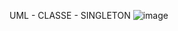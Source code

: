 UML - CLASSE - SINGLETON
![image](https://github.com/ste-fa-nie/bertoti/assets/102293897/abe29b3e-2a0c-4d08-b069-f6c8f925ac25)
